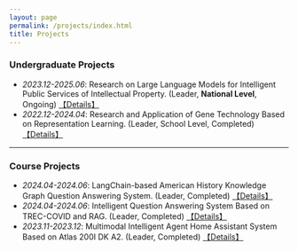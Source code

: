 ```yaml
---
layout: page
permalink: /projects/index.html
title: Projects
---
```


### Undergraduate Projects
- *2023.12-2025.06*: Research on Large Language Models for Intelligent Public Services of Intellectual Property. (Leader, **National Level**, Ongoing) <a href="/projects/RLLMIPSIP/">【Details】</a>
- *2022.12-2024.04*: Research and Application of Gene Technology Based on Representation Learning. (Leader, School Level, Completed) <a href="/projects/RAGTBRL/">【Details】</a>

---

### Course Projects
- *2024.04-2024.06*: LangChain-based American History Knowledge Graph Question Answering System. (Leader, Completed) <a href="/projects/LCAHKGQAS/">【Details】</a>
- *2024.04-2024.06*: Intelligent Question Answering System Based on TREC-COVID and RAG. (Leader, Completed) <a href="/projects/IQASBTCR/">【Details】</a>
- *2023.11-2023.12*: Multimodal Intelligent Agent Home Assistant System Based on Atlas 200I DK A2. (Leader, Completed) <a href="/projects/MIAHASBA/">【Details】</a>

